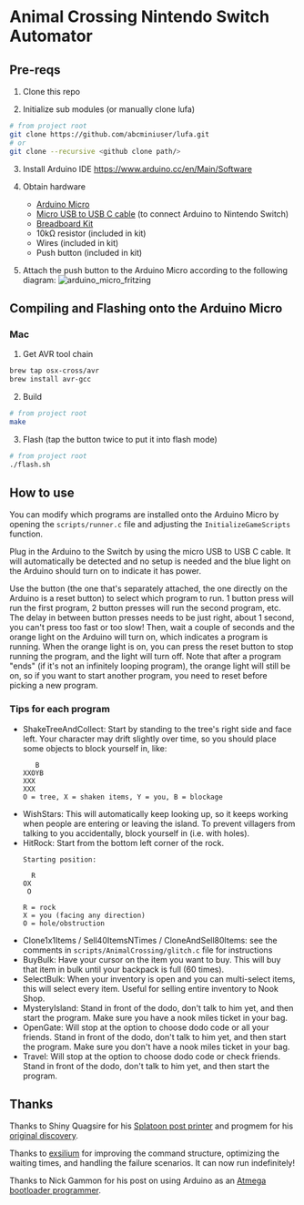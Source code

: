 # Animal Crossing Nintendo Switch Automator

## Pre-reqs
1) Clone this repo

2) Initialize sub modules (or manually clone lufa)
  ```bash
  # from project root
  git clone https://github.com/abcminiuser/lufa.git
  # or
  git clone --recursive <github clone path/>
  ```
  
3) Install Arduino IDE https://www.arduino.cc/en/Main/Software

4) Obtain hardware
    - [Arduino Micro](https://www.amazon.com/dp/B00AFY2S56)
    - [Micro USB to USB C cable](https://www.amazon.com/dp/B0744BKDRD) (to connect Arduino to Nintendo Switch)
    - [Breadboard Kit](https://www.amazon.com/dp/B01ERPEMAC)
    - 10kΩ resistor (included in kit)
    - Wires  (included in kit)
    - Push button  (included in kit)

5) Attach the push button to the Arduino Micro according to the following diagram:
![arduino_micro_fritzing](https://user-images.githubusercontent.com/72478718/100475856-c05f2800-30a9-11eb-9a83-1cccae4d495f.png)

## Compiling and Flashing onto the Arduino Micro

### Mac

1) Get AVR tool chain
  ```bash
  brew tap osx-cross/avr
  brew install avr-gcc
  ```

2) Build
  ```bash
  # from project root
  make
  ```

3) Flash (tap the button twice to put it into flash mode)
  ```bash
  # from project root
  ./flash.sh
  ```

## How to use

You can modify which programs are installed onto the Arduino Micro by opening the `scripts/runner.c` file and adjusting the `InitializeGameScripts` function.

Plug in the Arduino to the Switch by using the micro USB to USB C cable. It will automatically be detected and no setup is needed and the blue light on the Arduino should turn on to indicate it has power.

Use the button (the one that's separately attached, the one directly on the Arduino is a reset button) to select which program to run. 1 button press will run the first program, 2 button presses will run the second program, etc. The delay in between button presses needs to be just right, about 1 second, you can't press too fast or too slow! Then, wait a couple of seconds and the orange light on the Arduino will turn on, which indicates a program is running. When the orange light is on, you can press the reset button to stop running the program, and the light will turn off. Note that after a program "ends" (if it's not an infinitely looping program), the orange light will still be on, so if you want to start another program, you need to reset before picking a new program.

### Tips for each program

- ShakeTreeAndCollect: Start by standing to the tree's right side and face left. Your character may drift slightly over time, so you should place some objects to block yourself in, like:
  ```
     B
  XXOYB
  XXX
  XXX
  O = tree, X = shaken items, Y = you, B = blockage
  ```
- WishStars: This will automatically keep looking up, so it keeps working when people are entering or leaving the island. To prevent villagers from talking to you accidentally, block yourself in (i.e. with holes).
- HitRock: Start from the bottom left corner of the rock.
  ```
  Starting position:
  
    R
  OX
   O
  
  R = rock
  X = you (facing any direction)
  O = hole/obstruction
  ```
- Clone1x1Items / Sell40ItemsNTimes / CloneAndSell80Items: see the comments in `scripts/AnimalCrossing/glitch.c` file for instructions
- BuyBulk: Have your cursor on the item you want to buy. This will buy that item in bulk until your backpack is full (60 times).
- SelectBulk: When your inventory is open and you can multi-select items, this will select every item. Useful for selling entire inventory to Nook Shop.
- MysteryIsland: Stand in front of the dodo, don't talk to him yet, and then start the program. Make sure you have a nook miles ticket in your bag.
- OpenGate: Will stop at the option to choose dodo code or all your friends. Stand in front of the dodo, don't talk to him yet, and then start the program. Make sure you don't have a nook miles ticket in your bag.
- Travel: Will stop at the option to choose dodo code or check friends. Stand in front of the dodo, don't talk to him yet, and then start the program.

## Thanks

Thanks to Shiny Quagsire for his [Splatoon post printer](https://github.com/shinyquagsire23/Switch-Fightstick) and progmem for his [original discovery](https://github.com/progmem/Switch-Fightstick).

Thanks to [exsilium](https://github.com/bertrandom/snowball-thrower/pull/1) for improving the command structure, optimizing the waiting times, and handling the failure scenarios. It can now run indefinitely!

Thanks to Nick Gammon for his post on using Arduino as an [Atmega bootloader programmer](https://www.gammon.com.au/bootloader).
